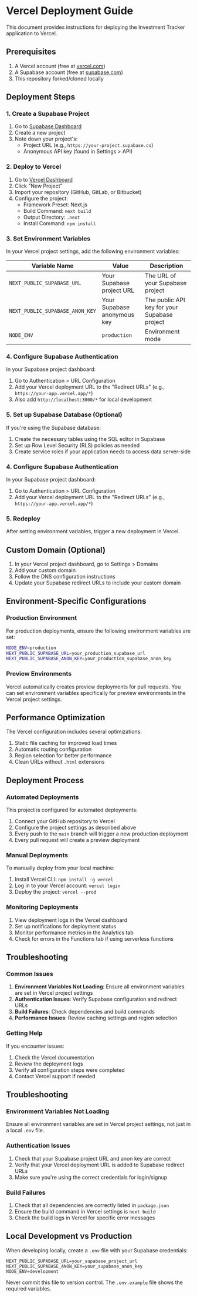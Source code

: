 # Vercel Deployment Guide

This document provides instructions for deploying the Investment Tracker application to Vercel.

## Prerequisites

1. A Vercel account (free at [vercel.com](https://vercel.com))
2. A Supabase account (free at [supabase.com](https://supabase.com))
3. This repository forked/cloned locally

## Deployment Steps

### 1. Create a Supabase Project

1. Go to [Supabase Dashboard](https://app.supabase.com/)
2. Create a new project
3. Note down your project's:
   - Project URL (e.g., `https://your-project.supabase.co`)
   - Anonymous API key (found in Settings > API)

### 2. Deploy to Vercel

1. Go to [Vercel Dashboard](https://vercel.com/dashboard)
2. Click "New Project"
3. Import your repository (GitHub, GitLab, or Bitbucket)
4. Configure the project:
   - Framework Preset: Next.js
   - Build Command: `next build`
   - Output Directory: `.next`
   - Install Command: `npm install`

### 3. Set Environment Variables

In your Vercel project settings, add the following environment variables:

| Variable Name                   | Value                       | Description                                  |
| ------------------------------- | --------------------------- | -------------------------------------------- |
| `NEXT_PUBLIC_SUPABASE_URL`      | Your Supabase project URL   | The URL of your Supabase project             |
| `NEXT_PUBLIC_SUPABASE_ANON_KEY` | Your Supabase anonymous key | The public API key for your Supabase project |
| `NODE_ENV`                      | `production`                | Environment mode                             |

### 4. Configure Supabase Authentication

In your Supabase project dashboard:

1. Go to Authentication > URL Configuration
2. Add your Vercel deployment URL to the "Redirect URLs" (e.g., `https://your-app.vercel.app/*`)
3. Also add `http://localhost:3000/*` for local development

### 5. Set up Supabase Database (Optional)

If you're using the Supabase database:

1. Create the necessary tables using the SQL editor in Supabase
2. Set up Row Level Security (RLS) policies as needed
3. Create service roles if your application needs to access data server-side

### 4. Configure Supabase Authentication

In your Supabase project dashboard:

1. Go to Authentication > URL Configuration
2. Add your Vercel deployment URL to the "Redirect URLs" (e.g., `https://your-app.vercel.app/*`)

### 5. Redeploy

After setting environment variables, trigger a new deployment in Vercel.

## Custom Domain (Optional)

1. In your Vercel project dashboard, go to Settings > Domains
2. Add your custom domain
3. Follow the DNS configuration instructions
4. Update your Supabase redirect URLs to include your custom domain

## Environment-Specific Configurations

### Production Environment

For production deployments, ensure the following environment variables are set:

```bash
NODE_ENV=production
NEXT_PUBLIC_SUPABASE_URL=your_production_supabase_url
NEXT_PUBLIC_SUPABASE_ANON_KEY=your_production_supabase_anon_key
```

### Preview Environments

Vercel automatically creates preview deployments for pull requests. You can set environment variables specifically for preview environments in the Vercel project settings.

## Performance Optimization

The Vercel configuration includes several optimizations:

1. Static file caching for improved load times
2. Automatic routing configuration
3. Region selection for better performance
4. Clean URLs without `.html` extensions

## Deployment Process

### Automated Deployments

This project is configured for automated deployments:

1. Connect your GitHub repository to Vercel
2. Configure the project settings as described above
3. Every push to the `main` branch will trigger a new production deployment
4. Every pull request will create a preview deployment

### Manual Deployments

To manually deploy from your local machine:

1. Install Vercel CLI: `npm install -g vercel`
2. Log in to your Vercel account: `vercel login`
3. Deploy the project: `vercel --prod`

### Monitoring Deployments

1. View deployment logs in the Vercel dashboard
2. Set up notifications for deployment status
3. Monitor performance metrics in the Analytics tab
4. Check for errors in the Functions tab if using serverless functions

## Troubleshooting

### Common Issues

1. **Environment Variables Not Loading**: Ensure all environment variables are set in Vercel project settings
2. **Authentication Issues**: Verify Supabase configuration and redirect URLs
3. **Build Failures**: Check dependencies and build commands
4. **Performance Issues**: Review caching settings and region selection

### Getting Help

If you encounter issues:

1. Check the Vercel documentation
2. Review the deployment logs
3. Verify all configuration steps were completed
4. Contact Vercel support if needed

## Troubleshooting

### Environment Variables Not Loading

Ensure all environment variables are set in Vercel project settings, not just in a local `.env` file.

### Authentication Issues

1. Check that your Supabase project URL and anon key are correct
2. Verify that your Vercel deployment URL is added to Supabase redirect URLs
3. Make sure you're using the correct credentials for login/signup

### Build Failures

1. Check that all dependencies are correctly listed in `package.json`
2. Ensure the build command in Vercel settings is `next build`
3. Check the build logs in Vercel for specific error messages

## Local Development vs Production

When developing locally, create a `.env` file with your Supabase credentials:

```env
NEXT_PUBLIC_SUPABASE_URL=your_supabase_project_url
NEXT_PUBLIC_SUPABASE_ANON_KEY=your_supabase_anon_key
NODE_ENV=development
```

Never commit this file to version control. The `.env.example` file shows the required variables.
